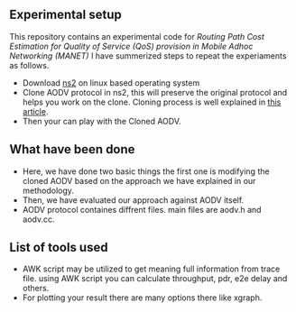 ## Experimental setup
This repository contains an experimental code  for  *Routing Path Cost Estimation for Quality of Service
(QoS) provision in Mobile Adhoc Networking
(MANET)*
I have summerized steps to repeat the experiaments as follows. 
- Download [ns2](https://osdn.net/projects/sfnet_nsnam/downloads/allinone/ns-allinone-2.32/ns-allinone-2.32.tar.gz/) on linux based operating system 
- Clone AODV protocol in ns2, this will preserve the original protocol and helps you work on the clone. Cloning process is well explained in [this article](http://surajpatilworld.blogspot.com/2015/02/how-to-clone-protocol-in-ns2.html).
- Then your can play with the Cloned AODV.

## What have been done
- Here, we have done two basic things the first one is modifying the cloned AODV based on the approach we have explained in our methodology. 
- Then, we have evaluated our approach against AODV itself.
- AODV protocol containes diffrent files. main files are aodv.h and aodv.cc. 
## List of tools used
- AWK script may be utilized to get meaning full information from trace file. using AWK script you can calculate throughput, pdr, e2e delay and others.
- For plotting your result there are many options there like xgraph.



